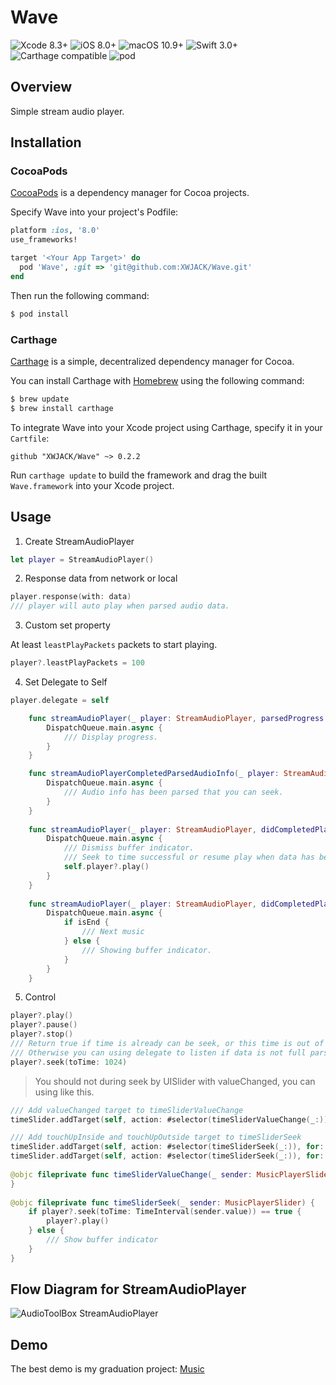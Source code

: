 # Wave

![Xcode 8.3+](https://img.shields.io/badge/Xcode-8.3%2B-blue.svg)
![iOS 8.0+](https://img.shields.io/badge/iOS-8.0%2B-blue.svg)
![macOS 10.9+](https://img.shields.io/badge/macOS-10.9%2B-blue.svg)
![Swift 3.0+](https://img.shields.io/badge/Swift-3.0%2B-orange.svg)
![Carthage compatible](https://img.shields.io/badge/Carthage-compatible-brightgreen.svg)
![pod](https://img.shields.io/badge/pod-v0.2.2-brightgreen.svg)

## Overview

Simple stream audio player.

## Installation

### CocoaPods

[CocoaPods](https://cocoapods.org/) is a dependency manager for Cocoa projects.

Specify Wave into your project's Podfile:

```ruby
platform :ios, '8.0'
use_frameworks!

target '<Your App Target>' do
  pod 'Wave', :git => 'git@github.com:XWJACK/Wave.git'
end
```

Then run the following command:

```sh
$ pod install
```

### Carthage

[Carthage](https://github.com/Carthage/Carthage) is a simple, decentralized
dependency manager for Cocoa.

You can install Carthage with [Homebrew](http://brew.sh/) using the following command:

```bash
$ brew update
$ brew install carthage
```

To integrate Wave into your Xcode project using Carthage, specify it in your `Cartfile`:

```ogdl
github "XWJACK/Wave" ~> 0.2.2
```

Run `carthage update` to build the framework and drag the built `Wave.framework` into your Xcode project.

## Usage

1. Create StreamAudioPlayer

```swift
let player = StreamAudioPlayer()
```

2. Response data from network or local

```swift
player.response(with: data)
/// player will auto play when parsed audio data.
```

3. Custom set property

At least `leastPlayPackets` packets to start playing.

```swift
player?.leastPlayPackets = 100
```

4. Set Delegate to Self

```swift
player.delegate = self

    func streamAudioPlayer(_ player: StreamAudioPlayer, parsedProgress progress: Progress) {
        DispatchQueue.main.async {
            /// Display progress.
        }
    }

    func streamAudioPlayerCompletedParsedAudioInfo(_ player: StreamAudioPlayer) {
        DispatchQueue.main.async {
            /// Audio info has been parsed that you can seek.
        }
    }
    
    func streamAudioPlayer(_ player: StreamAudioPlayer, didCompletedPlayFromTime time: TimeInterval) {
        DispatchQueue.main.async {
            /// Dismiss buffer indicator.
            /// Seek to time successful or resume play when data has been parsed.
            self.player?.play()
        }
    }
    
    func streamAudioPlayer(_ player: StreamAudioPlayer, didCompletedPlayAudio isEnd: Bool) {
        DispatchQueue.main.async {
            if isEnd {
                /// Next music
            } else {
                /// Showing buffer indicator.
            }
        }
    }
```

5. Control

```swift
player?.play()
player?.pause()
player?.stop()
/// Return true if time is already can be seek, or this time is out of range between 0 to duration.
/// Otherwise you can using delegate to listen if data is not full parsed.
player?.seek(toTime: 1024)
```

> You should not during seek by UISlider with valueChanged, you can using like this.

```swift
/// Add valueChanged target to timeSliderValueChange
timeSlider.addTarget(self, action: #selector(timeSliderValueChange(_:)), for: .valueChanged)

/// Add touchUpInside and touchUpOutside target to timeSliderSeek
timeSlider.addTarget(self, action: #selector(timeSliderSeek(_:)), for: .touchUpInside)
timeSlider.addTarget(self, action: #selector(timeSliderSeek(_:)), for: .touchUpOutside)
        
@objc fileprivate func timeSliderValueChange(_ sender: MusicPlayerSlider) {
}
    
@objc fileprivate func timeSliderSeek(_ sender: MusicPlayerSlider) {
    if player?.seek(toTime: TimeInterval(sender.value)) == true {
        player?.play()
    } else {
        /// Show buffer indicator
    }
}
```

## Flow Diagram for StreamAudioPlayer

![AudioToolBox StreamAudioPlayer](http://o9omj1fgd.bkt.clouddn.com/blog/Music/images/AudioToolBox_StreamAudioPlayer.png)

## Demo

The best demo is my graduation project: [Music](https://github.com/XWJACK/Music)


